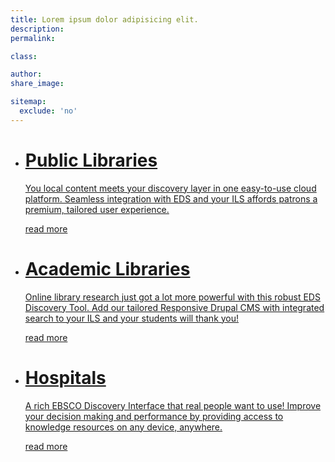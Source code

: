 ```yaml
---
title: Lorem ipsum dolor adipisicing elit.
description:
permalink:

class:

author:
share_image:

sitemap:
  exclude: 'no'
---
```


  <div class="verticals">
    <ul class="vertical--columns">
      <li>
        <a href="/public-library-software" data-type="page-transition">
          <span class="block--centered">
            <span class="vertical--title">
              <h1>Public Libraries</h1>
            </span>
            <span class="vertical--desc">
              <p>You local content meets your discovery layer in one easy-to-use cloud platform. Seamless integration with EDS and your ILS affords patrons a premium, tailored user experience.</p>
              <span class="btn--fake">read more</span>
            </span>
          </span>
        </a>
      </li>
      <li>
        <a href="/public-library-software" data-type="page-transition">
          <span class="block--centered">
            <span class="vertical--title">
              <h1>Academic Libraries</h1>
            </span>
            <span class="vertical--desc">
              <p>Online library research just got a lot more powerful with this robust EDS Discovery Tool. Add our tailored Responsive Drupal CMS with integrated search to your ILS and your students will thank you!</p>
              <span class="btn--fake">read more</span>
            </span>
          </span>
        </a>
      </li>
      <li>
        <a href="/public-library-software" data-type="page-transition">
          <span class="block--centered">
            <span class="vertical--title">
              <h1>Hospitals</h1>
            </span>
            <span class="vertical--desc">
              <p>A rich EBSCO Discovery Interface that real people want to use! Improve your decision making and performance by providing access to knowledge resources on any device, anywhere.</p>
              <span class="btn--fake">read more</span>
            </span>
          </span>
        </a>
      </li>
    </ul>
  </div>